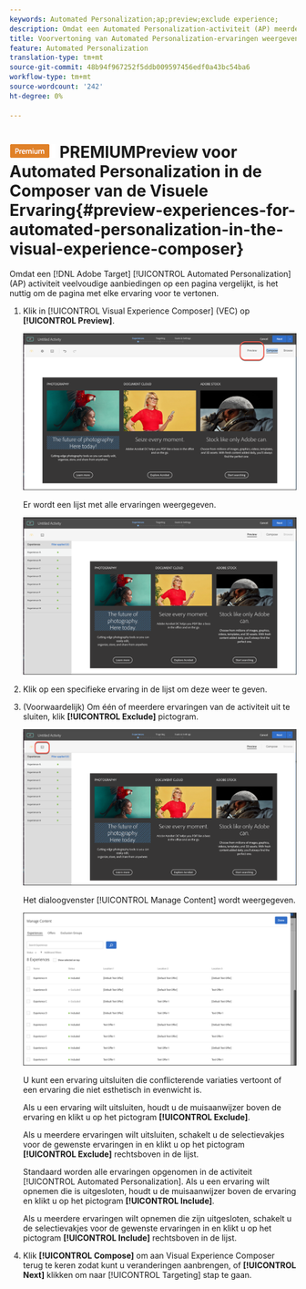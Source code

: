 ```yaml
---
keywords: Automated Personalization;ap;preview;exclude experience;
description: Omdat een Automated Personalization-activiteit (AP) meerdere aanbiedingen op een pagina vergelijkt, is het handig om de pagina bij elke ervaring voor te vertonen.
title: Voorvertoning van Automated Personalization-ervaringen weergeven in de Visual Experience Composer (VEC)
feature: Automated Personalization
translation-type: tm+mt
source-git-commit: 48b94f967252f5ddb009597456edf0a43bc54ba6
workflow-type: tm+mt
source-wordcount: '242'
ht-degree: 0%

---
```



# ![De ervaring van de ](/help/assets/premium.png) PREMIUMPreview voor Automated Personalization in de Composer van de Visuele Ervaring{#preview-experiences-for-automated-personalization-in-the-visual-experience-composer}

Omdat een [!DNL Adobe Target] [!UICONTROL Automated Personalization] (AP) activiteit veelvoudige aanbiedingen op een pagina vergelijkt, is het nuttig om de pagina met elke ervaring voor te vertonen.

1. Klik in [!UICONTROL Visual Experience Composer] (VEC) op **[!UICONTROL Preview]**.

   ![Pictogram Voorvertoning](/help/c-activities/t-automated-personalization/assets/preview.png)

   Er wordt een lijst met alle ervaringen weergegeven.

   ![Voorvertoning](/help/c-activities/t-automated-personalization/assets/ap_preview-new.png)

1. Klik op een specifieke ervaring in de lijst om deze weer te geven.

1. (Voorwaardelijk) Om één of meerdere ervaringen van de activiteit uit te sluiten, klik **[!UICONTROL Exclude]** pictogram.

   ![Pictogram Uitsluiten](/help/c-activities/t-automated-personalization/assets/ap_exclude-new.png)

   Het dialoogvenster [!UICONTROL Manage Content] wordt weergegeven.

   ![Inhoud beheren, dialoogvenster](/help/c-activities/t-automated-personalization/assets/preview-exclude.png)

   U kunt een ervaring uitsluiten die conflicterende variaties vertoont of een ervaring die niet esthetisch in evenwicht is.

   Als u een ervaring wilt uitsluiten, houdt u de muisaanwijzer boven de ervaring en klikt u op het pictogram **[!UICONTROL Exclude]**.

   Als u meerdere ervaringen wilt uitsluiten, schakelt u de selectievakjes voor de gewenste ervaringen in en klikt u op het pictogram **[!UICONTROL Exclude]** rechtsboven in de lijst.

   Standaard worden alle ervaringen opgenomen in de activiteit [!UICONTROL Automated Personalization]. Als u een ervaring wilt opnemen die is uitgesloten, houdt u de muisaanwijzer boven de ervaring en klikt u op het pictogram **[!UICONTROL Include]**.

   Als u meerdere ervaringen wilt opnemen die zijn uitgesloten, schakelt u de selectievakjes voor de gewenste ervaringen in en klikt u op het pictogram **[!UICONTROL Include]** rechtsboven in de lijst.

1. Klik **[!UICONTROL Compose]** om aan Visual Experience Composer terug te keren zodat kunt u veranderingen aanbrengen, of **[!UICONTROL Next]** klikken om naar [!UICONTROL Targeting] stap te gaan.
